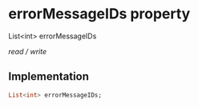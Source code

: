 


# errorMessageIDs property







List&lt;int> errorMessageIDs
  
_<span class="feature">read / write</span>_






## Implementation

```dart
List<int> errorMessageIDs;
```







